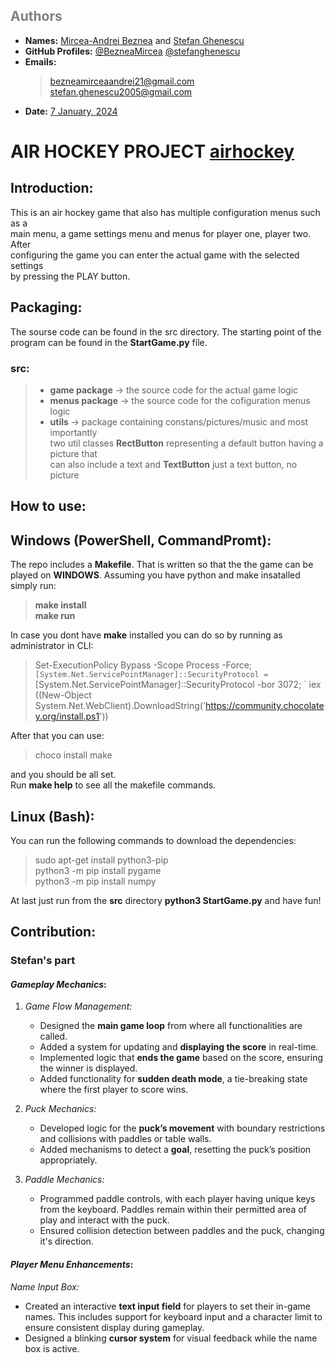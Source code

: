 ## <span style="color: gray;">Authors</span>

- **Names:** [Mircea-Andrei Beznea](https://www.instagram.com/mircea.wpp/) and [Stefan Ghenescu](https://www.instagram.com/stefan.ghenescu/)
- **GitHub Profiles:** [@BezneaMircea](https://github.com/BezneaMircea) [@stefanghenescu](https://github.com/stefanghenescu)
- **Emails:**  
  >[bezneamirceaandrei21@gmail.com]()  
[stefan.ghenescu2005@gmail.com ]()
- **Date:** [7 January, 2024]()  
# AIR HOCKEY PROJECT [airhockey](https://github.com/BezneaMircea/Python-Game)
  

## Introduction:  
This is an air hockey game that also has multiple configuration menus such as a  
main menu, a game settings menu and menus for player one, player two. After  
configuring the game you can enter the actual game with the selected settings  
by pressing the PLAY button.  
    

## Packaging:

The sourse code can be found in the src directory. The starting point of the  
program can be found in the **StartGame.py** file.

### src:  
> * **game package** -> the source code for the actual game logic
> * **menus package** -> the source code for the cofiguration menus logic
> * **utils** -> package containing constans/pictures/music and most importantly  
two util classes **RectButton** representing a default button having a picture that   
can also include a text and **TextButton** just a text button, no picture

## How to use:

## Windows (PowerShell, CommandPromt):
The repo includes a **Makefile**. That is written so that the the game can be  
played on **WINDOWS**.
Assuming you have python and make insatalled simply run:  
>**make install**  
>**make run**   

In case you dont have **make** installed you can do so by running as administrator in CLI:  
> Set-ExecutionPolicy Bypass -Scope Process -Force; `
[System.Net.ServicePointManager]::SecurityProtocol = `
[System.Net.ServicePointManager]::SecurityProtocol -bor 3072; `
iex ((New-Object System.Net.WebClient).DownloadString('https://community.chocolatey.org/install.ps1'))  

After that you can use:  
>choco install make

and you should be all set.  
Run **make help** to see all the makefile commands.

## Linux (Bash):

You can run the following commands to download the dependencies:
> sudo apt-get install python3-pip  
  python3 -m pip install pygame  
  python3 -m pip install numpy

At last just run from the **src** directory **python3 StartGame.py** and have fun!

## Contribution:

### Stefan's part

#### ***Gameplay Mechanics***:

1. *Game Flow Management:*
   - Designed the **main game loop** from where all functionalities are called. 
   - Added a system for updating and **displaying the score** in real-time.
   - Implemented logic that **ends the game** based on the score, ensuring the winner is displayed.
   - Added functionality for **sudden death mode**, a tie-breaking state where the first player to score wins.

2. *Puck Mechanics:*
   - Developed logic for the **puck’s movement** with boundary restrictions and collisions with paddles or table walls.
   - Added mechanisms to detect a **goal**, resetting the puck’s position appropriately.

3. *Paddle Mechanics:*
   - Programmed paddle controls, with each player having unique keys from the keyboard. Paddles remain within their permitted area of play and interact with the puck.
   - Ensured collision detection between paddles and the puck, changing it's direction.

#### ***Player Menu Enhancements***:

*Name Input Box:*
   - Created an interactive **text input field** for players to set their in-game names. This includes support for keyboard input and a character limit to ensure consistent display during gameplay.
   - Designed a blinking **cursor system** for visual feedback while the name box is active.